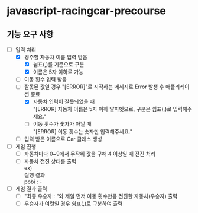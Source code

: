 # javascript-racingcar-precourse

## 기능 요구 사항

- [ ] 입력 처리
  - [x] 경주할 자동차 이름 입력 받음
    - [x] 쉼표(,)를 기준으로 구분
    - [x] 이름은 5자 이하로 가능
  - [ ] 이동 횟수 입력 받음
  - [ ] 잘못된 값일 경우 "[ERROR]"로 시작하는 메세지로 Error 발생 후 애플리케이션 종료
    - [x] 자동차 입력이 잘못되었을 때<br />"[ERROR] 자동차 이름은 5자 이하 알파벳으로, 구분은 쉼표(,)로 입력해주세요."
    - [ ] 이동 횟수가 숫자가 아닐 때<br />"[ERROR] 이동 횟수는 숫자만 입력해주세요."
  - [ ] 입력 받은 이름으로 Car 클래스 생성
- [ ] 게임 진행
  - [ ] 자동차마다 0~9에서 무작위 값을 구해 4 이상일 때 전진 처리
  - [ ] 자동차 전진 상태를 출력
  <br />ex)
  <br />실행 결과
  <br />pobi : -
- [ ] 게임 결과 출력
  - [ ] "최종 우승자 : "와 제일 먼저 이동 횟수만큼 전진한 자동차(우승자) 출력
  - [ ] 우승자가 여럿일 경우 쉼표(,)로 구분하여 출력